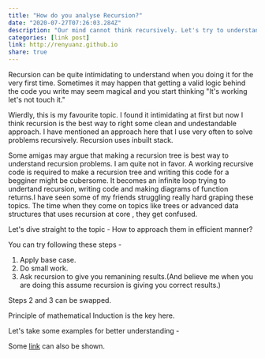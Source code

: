 ```yaml
---
title: "How do you analyse Recursion?"
date: "2020-07-27T07:26:03.284Z"
description: "Our mind cannot think recursively. Let's try to understand recursion in a way you never thought before!"
categories: [link post]
link: http://renyuanz.github.io
share: true
---
```


Recursion can be quite intimidating to understand when you doing it for the very first time. Sometimes it may happen that getting a
valid logic behind the code you write may seem magical and you start thinking "It's working let's not touch it."

Wierdly, this is my favourite topic. I found it intimidating at first but now I think recursion is the best way to right some clean and undestandable approach. I have mentioned an approach here that I use very often to solve problems recursively. Recursion uses inbuilt stack.

Some amigas may argue that making a recursion tree is best way to understand recursion problems. I am quite not in favor. A working recursive code is required to make a recursion tree and writing this code for a begginer might be cubersome. It becomes an 
infinite loop trying to undertand recursion, writing code and making diagrams of function returns.I have seen some of my friends 
struggling really hard graping these topics. The time when they come on topics like trees or advanced data structures that uses recursion at core , they get confused.


Let's dive straight to the topic - How to approach them in efficient manner?


You can try following these steps - 
1. Apply base case.
2. Do small work.
3. Ask recursion to give you remanining results.(And believe me when you are doing this assume recursion is giving you correct results.)

Steps 2 and 3 can be swapped.

Principle of mathematical Induction is the key here.


Let's take some examples for better understanding -








<!-- This theme supports **link posts**, made famous by John Gruber. To use, just add `link: http://url-you-want-linked` to the post's YAML front matter and you're done. -->

<!-- > And this is how a quote looks. -->

Some [link](http://renyuanz.github.io) can also be shown.
